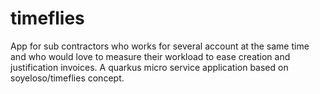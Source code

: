 # timeflies
App for sub contractors who works for several account at the same time and who would love to measure their workload to ease creation and justification invoices. A quarkus micro service application based on soyeloso/timeflies concept. 
